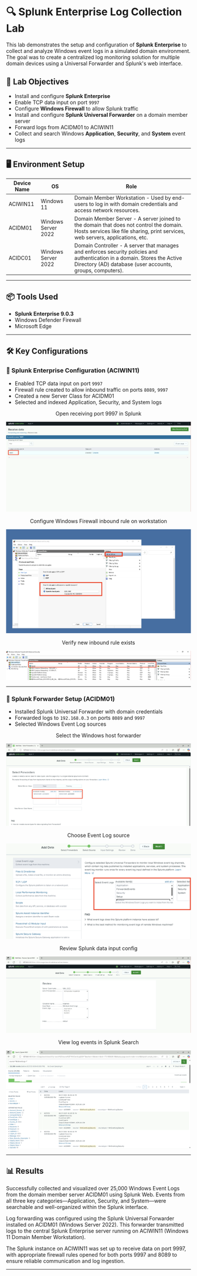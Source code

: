 # 🔍 Splunk Enterprise Log Collection Lab

This lab demonstrates the setup and configuration of **Splunk Enterprise** to collect and analyze Windows event logs in a simulated domain environment. The goal was to create a centralized log monitoring solution for multiple domain devices using a Universal Forwarder and Splunk's web interface.

## 🧠 Lab Objectives

- Install and configure **Splunk Enterprise**
- Enable TCP data input on port `9997`
- Configure **Windows Firewall** to allow Splunk traffic
- Install and configure **Splunk Universal Forwarder** on a domain member server
- Forward logs from ACIDM01 to ACIWIN11
- Collect and search Windows **Application**, **Security**, and **System** event logs

---

## 🖥️ Environment Setup

| Device Name | OS                  | Role                      |
|-------------|---------------------|---------------------------|
| ACIWIN11    | Windows 11          | Domain Member Workstation - Used by end-users to log in with domain credentials and access network resources.           |
| ACIDM01     | Windows Server 2022 | Domain Member Server - A server joined to the domain that does not control the domain. Hosts services like file sharing, print services, web servers, applications, etc.   |
| ACIDC01     | Windows Server 2022 | Domain Controller - A server that manages and enforces security policies and authentication in a domain. Stores the Active Directory (AD) database (user accounts, groups, computers).        |

---

## 📦 Tools Used

- **Splunk Enterprise 9.0.3**
- Windows Defender Firewall
- Microsoft Edge

---

## 🛠️ Key Configurations

### 🔹 Splunk Enterprise Configuration (ACIWIN11)

- Enabled TCP data input on port `9997`
- Firewall rule created to allow inbound traffic on ports `8089`, `9997`
- Created a new Server Class for ACIDM01
- Selected and indexed Application, Security, and System logs



<p align="center">
Open receiving port 9997 in Splunk <br/>

![Port Config](./splunklogcollect1.png)


<p align="center">
Configure Windows Firewall inbound rule on workstation <br/>

![Firewall Rules](./splunklogcollect2.png)


<p align="center">
Verify new inbound rule exists <br/>

![Inbound Rule Added](./splunklogcollect3.png)

---

### 🔹 Splunk Forwarder Setup (ACIDM01)

- Installed Splunk Universal Forwarder with domain credentials
- Forwarded logs to `192.168.0.3` on ports `8089` and `9997`
- Selected Windows Event Log sources


<p align="center">
Select the Windows host forwarder<br/>

![Select Forwarder](./splunklogcollect4.png)


<p align="center">
Choose Event Log source <br/>
  
![Event Log Source](./splunklogcollect5.png)


<p align="center">
Review Splunk data input config <br/>
  
![Review Config](./splunklogcollect6.png)


<p align="center">
View log events in Splunk Search <br/>
  
![Log Search Results](./splunklogcollect7.png)



---

## 📊 Results

Successfully collected and visualized over 25,000 Windows Event Logs from the domain member server ACIDM01 using Splunk Web. Events from all three key categories—Application, Security, and System—were searchable and well-organized within the Splunk interface.

Log forwarding was configured using the Splunk Universal Forwarder installed on ACIDM01 (Windows Server 2022). This forwarder transmitted logs to the central Splunk Enterprise server running on ACIWIN11 (Windows 11 Domain Member Workstation).

The Splunk instance on ACIWIN11 was set up to receive data on port 9997, with appropriate firewall rules opened for both ports 9997 and 8089 to ensure reliable communication and log ingestion.

---



